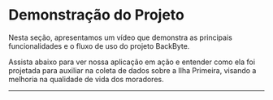 # Demonstração do Projeto

Nesta seção, apresentamos um vídeo que demonstra as principais funcionalidades e o fluxo de uso do projeto BackByte.

Assista abaixo para ver nossa aplicação em ação e entender como ela foi projetada para auxiliar na coleta de dados sobre a Ilha Primeira, visando a melhoria na qualidade de vida dos moradores.

---
